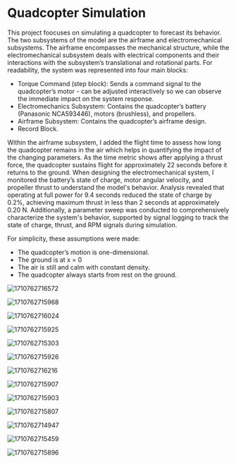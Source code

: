 # Quadcopter Simulation


This project foocuses on simulating a quadcopter to forecast its behavior. The two subsystems of the model are the airframe and electromechanical subsystems. The airframe encompasses the mechanical structure, while the electromechanical subsystem deals with electrical components and their interactions with the subsystem’s translational and rotational parts. For readability, the system was represented into four main blocks: 
- Torque Command (step block): Sends a command signal to the quadcopter’s motor - can be adjusted interactively so we can observe the immediate impact on the system response.
- Electromechanics Subsystem: Contains the quadcopter’s battery (Panasonic NCA593446), motors (brushless), and propellers. 
- Airframe Subsystem: Contains the quadcopter’s airframe design. 
- Record Block.

Within the airframe subsystem, I added the flight time to assess how long the quadcopter remains in the air which helps in quantifying the impact of the changing parameters. As the time metric shows after applying a thrust force, the quadcopter sustains flight for approximately 22 seconds before it returns to the ground. 
When designing the electromechanical system, I monitored the battery’s state of charge, motor angular velocity, and propeller thrust to understand the model's behavior. Analysis revealed that operating at full power for 9.4 seconds reduced the state of charge by 0.2%, achieving maximum thrust in less than 2 seconds at approximately 0.20 N. 
Additionally, a parameter sweep was conducted to comprehensively characterize the system's behavior, supported by signal logging to track the state of charge, thrust, and RPM signals during simulation. 

For simplicity, these assumptions were made:
- The quadcopter’s motion is one-dimensional. 
- The ground is at x = 0
- The air is still and calm with constant density. 
- The quadcopter always starts from rest on the ground.

![1710762716572](https://github.com/user-attachments/assets/7e72d6ae-398f-41aa-b04a-56d40eab1d86)
  

![1710762715968](https://github.com/user-attachments/assets/66b0184a-047b-4db9-917c-4efe9df01752)


![1710762716024](https://github.com/user-attachments/assets/c246ed09-14fb-4d88-98dc-5f85b0f60878)


![1710762715925](https://github.com/user-attachments/assets/1355b0bc-928a-4172-b523-0a2b36a829d3)


![1710762715303](https://github.com/user-attachments/assets/442bbb2f-e2cb-4658-b0a3-6f34f9d197e4)


![1710762715926](https://github.com/user-attachments/assets/afa95d7d-fa52-4905-87e1-8cc71a858700)


![1710762716216](https://github.com/user-attachments/assets/921c4b69-06f7-497f-b7b9-376f4926cdbf)


![1710762715907](https://github.com/user-attachments/assets/1d89d674-ce8d-4734-98a2-ae179de9baac)


![1710762715903](https://github.com/user-attachments/assets/013229b6-97bd-44ad-95ac-b274590bf5ff)


![1710762715807](https://github.com/user-attachments/assets/f957ff11-1b7f-4182-ab67-ca701dcef893)


![1710762714947](https://github.com/user-attachments/assets/1c01210b-9812-4fb2-bb82-b2f0ed082977)


![1710762715459](https://github.com/user-attachments/assets/4c7edb98-134d-4b1e-afc6-0b853551dfe6)


![1710762715896](https://github.com/user-attachments/assets/653d90f4-1180-4f47-9b3a-9d6993739b13)

